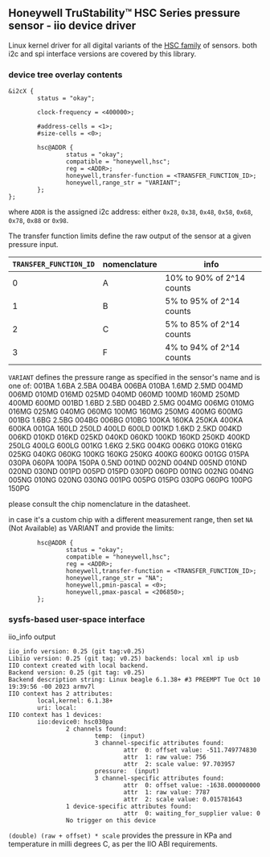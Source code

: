 
## Honeywell TruStability™ HSC Series pressure sensor - iio device driver

Linux kernel driver for all digital variants of the [HSC family](https://sps.honeywell.com/us/en/products/advanced-sensing-technologies/healthcare-sensing/board-mount-pressure-sensors/trustability-hsc-series) of sensors.
both i2c and spi interface versions are covered by this library.

### device tree overlay contents

```
&i2cX {
        status = "okay";

        clock-frequency = <400000>;

        #address-cells = <1>;
        #size-cells = <0>;

        hsc@ADDR {
                status = "okay";
                compatible = "honeywell,hsc";
                reg = <ADDR>;
                honeywell,transfer-function = <TRANSFER_FUNCTION_ID>;
                honeywell,range_str = "VARIANT";
        };
};
```

where ```ADDR``` is the assigned i2c address: either ```0x28```, ```0x38```, ```0x48```, ```0x58```, ```0x68```, ```0x78```, ```0x88``` or ```0x98```.

The transfer function limits define the raw output of the sensor at a given pressure input.

```TRANSFER_FUNCTION_ID``` | nomenclature | info
--- | --- | ---
0 | A | 10% to 90% of 2^14 counts
1 | B | 5% to 95% of 2^14 counts
2 | C | 5% to 85% of 2^14 counts
3 | F | 4% to 94% of 2^14 counts


```VARIANT``` defines the pressure range as specified in the sensor's name and is one of: 001BA 1.6BA 2.5BA 004BA 006BA 010BA 1.6MD 2.5MD 004MD 006MD 010MD 016MD 025MD 040MD 060MD 100MD 160MD 250MD 400MD 600MD 001BD 1.6BD 2.5BD 004BD 2.5MG 004MG 006MG 010MG 016MG 025MG 040MG 060MG 100MG 160MG 250MG 400MG 600MG 001BG 1.6BG 2.5BG 004BG 006BG 010BG 100KA 160KA 250KA 400KA 600KA 001GA 160LD 250LD 400LD 600LD 001KD 1.6KD 2.5KD 004KD 006KD 010KD 016KD 025KD 040KD 060KD 100KD 160KD 250KD 400KD 250LG 400LG 600LG 001KG 1.6KG 2.5KG 004KG 006KG 010KG 016KG 025KG 040KG 060KG 100KG 160KG 250KG 400KG 600KG 001GG 015PA 030PA 060PA 100PA 150PA 0.5ND 001ND 002ND 004ND 005ND 010ND 020ND 030ND 001PD 005PD 015PD 030PD 060PD 001NG 002NG 004NG 005NG 010NG 020NG 030NG 001PG 005PG 015PG 030PG 060PG 100PG 150PG

please consult the chip nomenclature in the datasheet.

in case it's a custom chip with a different measurement range, then set ```NA``` (Not Available) as VARIANT and provide the limits:

```
        hsc@ADDR {
                status = "okay";
                compatible = "honeywell,hsc";
                reg = <ADDR>;
                honeywell,transfer-function = <TRANSFER_FUNCTION_ID>;
                honeywell,range_str = "NA";
                honeywell,pmin-pascal = <0>;
                honeywell,pmax-pascal = <206850>;
        };
```

### sysfs-based user-space interface

iio_info output

```
iio_info version: 0.25 (git tag:v0.25)
Libiio version: 0.25 (git tag: v0.25) backends: local xml ip usb
IIO context created with local backend.
Backend version: 0.25 (git tag: v0.25)
Backend description string: Linux beagle 6.1.38+ #3 PREEMPT Tue Oct 10 19:39:56 -00 2023 armv7l
IIO context has 2 attributes:
        local,kernel: 6.1.38+
        uri: local:
IIO context has 1 devices:
        iio:device0: hsc030pa
                2 channels found:
                        temp:  (input)
                        3 channel-specific attributes found:
                                attr  0: offset value: -511.749774830
                                attr  1: raw value: 756
                                attr  2: scale value: 97.703957
                        pressure:  (input)
                        3 channel-specific attributes found:
                                attr  0: offset value: -1638.000000000
                                attr  1: raw value: 7787
                                attr  2: scale value: 0.015781643
                1 device-specific attributes found:
                                attr  0: waiting_for_supplier value: 0
                No trigger on this device
```

```(double) (raw + offset) * scale``` provides the pressure in KPa and temperature in milli degrees C, as per the IIO ABI requirements.


